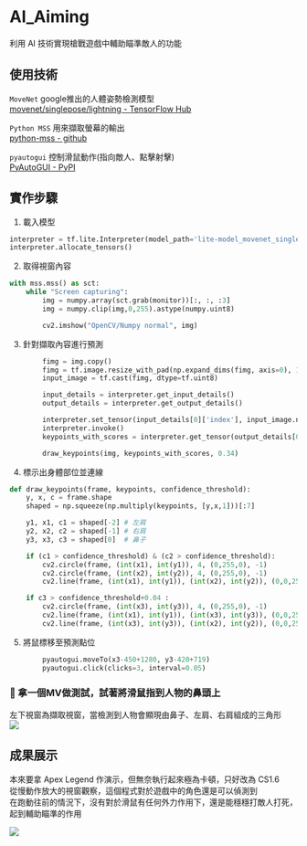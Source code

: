 # AI_Aiming

利用 AI 技術實現槍戰遊戲中輔助瞄準敵人的功能  

## 使用技術

` MoveNet ` google推出的人體姿勢檢測模型  
[movenet/singlepose/lightning - TensorFlow Hub](https://tfhub.dev/google/tfjs-model/movenet/singlepose/lightning/4)  
  
` Python MSS ` 用來擷取螢幕的輸出   
[python-mss - github](https://github.com/BoboTiG/python-mss)  
  
` pyautogui ` 控制滑鼠動作(指向敵人、點擊射擊)    
[PyAutoGUI - PyPI](https://pypi.org/project/PyAutoGUI/)  
  
## 實作步驟

1. 載入模型
```python
interpreter = tf.lite.Interpreter(model_path='lite-model_movenet_singlepose_lightning_tflite_float16_4.tflite')
interpreter.allocate_tensors()
```
2. 取得視窗內容
```python
with mss.mss() as sct:
    while "Screen capturing":
        img = numpy.array(sct.grab(monitor))[:, :, :3]
        img = numpy.clip(img,0,255).astype(numpy.uint8)

        cv2.imshow("OpenCV/Numpy normal", img)
```
3. 針對擷取內容進行預測
```python
        fimg = img.copy()
        fimg = tf.image.resize_with_pad(np.expand_dims(fimg, axis=0), 192,192)
        input_image = tf.cast(fimg, dtype=tf.uint8)

        input_details = interpreter.get_input_details()
        output_details = interpreter.get_output_details()

        interpreter.set_tensor(input_details[0]['index'], input_image.numpy())
        interpreter.invoke()
        keypoints_with_scores = interpreter.get_tensor(output_details[0]['index'])

        draw_keypoints(img, keypoints_with_scores, 0.34)
```
4. 標示出身體部位並連線
```python
def draw_keypoints(frame, keypoints, confidence_threshold):
    y, x, c = frame.shape
    shaped = np.squeeze(np.multiply(keypoints, [y,x,1]))[:7]

    y1, x1, c1 = shaped[-2] # 左肩
    y2, x2, c2 = shaped[-1] # 右肩
    y3, x3, c3 = shaped[0]  # 鼻子

    if (c1 > confidence_threshold) & (c2 > confidence_threshold):
        cv2.circle(frame, (int(x1), int(y1)), 4, (0,255,0), -1)
        cv2.circle(frame, (int(x2), int(y2)), 4, (0,255,0), -1)
        cv2.line(frame, (int(x1), int(y1)), (int(x2), int(y2)), (0,0,255), 2)

    if c3 > confidence_threshold+0.04 :
        cv2.circle(frame, (int(x3), int(y3)), 4, (0,255,0), -1)
        cv2.line(frame, (int(x1), int(y1)), (int(x3), int(y3)), (0,0,255), 2)
        cv2.line(frame, (int(x3), int(y3)), (int(x2), int(y2)), (0,0,255), 2)
```
5. 將鼠標移至預測點位
```python
        pyautogui.moveTo(x3-450+1280, y3-420+719)
        pyautogui.click(clicks=3, interval=0.05)
```

### :movie_camera: 拿一個MV做測試，試著將滑鼠指到人物的鼻頭上
左下視窗為擷取視窗，當檢測到人物會顯現由鼻子、左肩、右肩組成的三角形  
![](https://github.com/jotpalch/AI_Aiming/blob/2807a0ea21ee98b9ef8ee04ae863f03ca20dab6d/mv.gif)

## 成果展示
本來要拿 Apex Legend 作演示，但無奈執行起來極為卡頓，只好改為 CS1.6  
從慢動作放大的視窗觀察，這個程式對於遊戲中的角色還是可以偵測到  
在跑動往前的情況下，沒有對於滑鼠有任何外力作用下，還是能穩穩打敵人打死，起到輔助瞄準的作用  

![](https://github.com/jotpalch/AI_Aiming/blob/2807a0ea21ee98b9ef8ee04ae863f03ca20dab6d/kill.gif)
